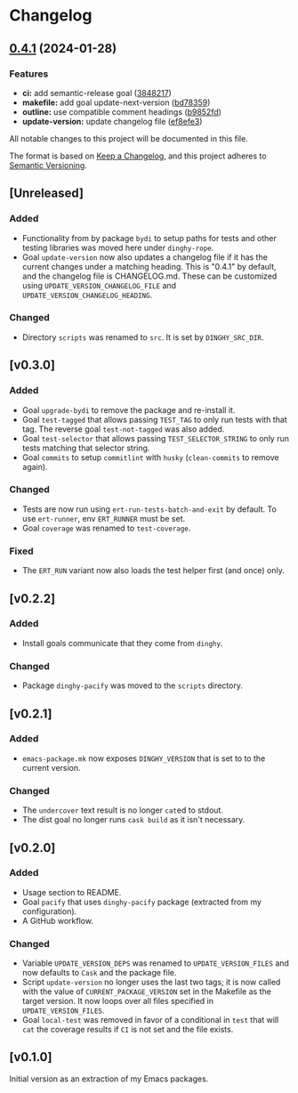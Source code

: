 # Changelog

## [0.4.1](https://github.com/Walheimat/dinghy/compare/v0.4.0...v0.4.1) (2024-01-28)


### Features

* **ci:** add semantic-release goal ([3848217](https://github.com/Walheimat/dinghy/commit/3848217b7d006399218e52509caa5c439f9a6cdf))
* **makefile:** add goal update-next-version ([bd78359](https://github.com/Walheimat/dinghy/commit/bd783595fe1e5d7d520ff4ad1ecb5c1b56ad6695))
* **outline:** use compatible comment headings ([b9852fd](https://github.com/Walheimat/dinghy/commit/b9852fde2222d4f72653594f9f2f9f7f16675948))
* **update-version:** update changelog file ([ef8efe3](https://github.com/Walheimat/dinghy/commit/ef8efe32eee66e18fff5b35fd59aba09206e4cd4))

All notable changes to this project will be documented in this file.

The format is based on [Keep a Changelog](https://keepachangelog.com/en/1.0.0/),
and this project adheres to [Semantic Versioning](https://semver.org/spec/v2.0.0.html).

## [Unreleased]

### Added

- Functionality from by package `bydi` to setup paths for tests and
  other testing libraries was moved here under `dinghy-rope`.
- Goal `update-version` now also updates a changelog file if it has
  the current changes under a matching heading. This is "0.4.1"
  by default, and the changelog file is CHANGELOG.md. These can be
  customized using `UPDATE_VERSION_CHANGELOG_FILE` and
  `UPDATE_VERSION_CHANGELOG_HEADING`.

### Changed

- Directory `scripts` was renamed to `src`. It is set by
  `DINGHY_SRC_DIR`.

## [v0.3.0]

### Added

- Goal `upgrade-bydi` to remove the package and re-install it.
- Goal `test-tagged` that allows passing `TEST_TAG` to only run tests
  with that tag. The reverse goal `test-not-tagged` was also added.
- Goal `test-selector` that allows passing `TEST_SELECTOR_STRING` to
  only run tests matching that selector string.
- Goal `commits` to setup `commitlint` with `husky` (`clean-commits`
  to remove again).

### Changed

- Tests are now run using `ert-run-tests-batch-and-exit` by default.
  To use `ert-runner`, env `ERT_RUNNER` must be set.
- Goal `coverage` was renamed to `test-coverage`.

### Fixed

- The `ERT_RUN` variant now also loads the test helper first (and
  once) only.

## [v0.2.2]

### Added

- Install goals communicate that they come from `dinghy`.

### Changed

- Package `dinghy-pacify` was moved to the `scripts` directory.
## [v0.2.1]

### Added

- `emacs-package.mk` now exposes `DINGHY_VERSION` that is set to to
  the current version.

### Changed

- The `undercover` text result is no longer `cat`ed to stdout.
- The dist goal no longer runs `cask build` as it isn't necessary.

## [v0.2.0]

### Added

- Usage section to README.
- Goal `pacify` that uses `dinghy-pacify` package (extracted from my
  configuration).
- A GitHub workflow.

### Changed

- Variable `UPDATE_VERSION_DEPS` was renamed to `UPDATE_VERSION_FILES`
  and now defaults to `Cask` and the package file.
- Script `update-version` no longer uses the last two tags; it is now
  called with the value of `CURRENT_PACKAGE_VERSION` set in the
  Makefile as the target version. It now loops over all files
  specified in `UPDATE_VERSION_FILES`.
- Goal `local-test` was removed in favor of a conditional in `test`
  that will `cat` the coverage results if `CI` is not set and the file
  exists.

## [v0.1.0]

Initial version as an extraction of my Emacs packages.
